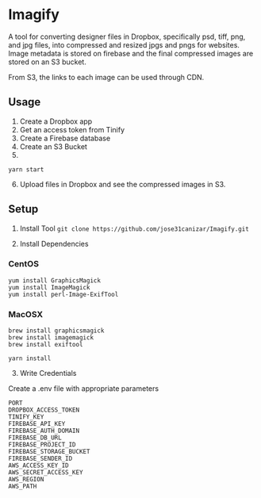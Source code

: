 # Imagify
A tool for converting designer files in Dropbox, specifically psd, tiff, png, and jpg files, into compressed and resized jpgs and pngs for websites. Image metadata is stored on firebase and the final compressed images are stored on an S3 bucket.

From S3, the links to each image can be used through CDN.

## Usage

  1. Create a Dropbox app
  2. Get an access token from Tinify
  3. Create a Firebase database
  4. Create an S3 Bucket
  5.
  ```
  yarn start
  ```
  6. Upload files in Dropbox and see the compressed images in S3.


## Setup

  1. Install Tool
    ```git clone https://github.com/jose31canizar/Imagify.git```

  2. Install Dependencies

  ### CentOS
  ```
  yum install GraphicsMagick
  yum install ImageMagick
  yum install perl-Image-ExifTool
  ```

  ### MacOSX
  ```
  brew install graphicsmagick
  brew install imagemagick
  brew install exiftool
  ```

  ```
  yarn install
  ```

  3. Write Credentials

  Create a .env file with appropriate parameters

  ```
  PORT
  DROPBOX_ACCESS_TOKEN
  TINIFY_KEY
  FIREBASE_API_KEY
  FIREBASE_AUTH_DOMAIN
  FIREBASE_DB_URL
  FIREBASE_PROJECT_ID
  FIREBASE_STORAGE_BUCKET
  FIREBASE_SENDER_ID
  AWS_ACCESS_KEY_ID
  AWS_SECRET_ACCESS_KEY
  AWS_REGION
  AWS_PATH
  ```
